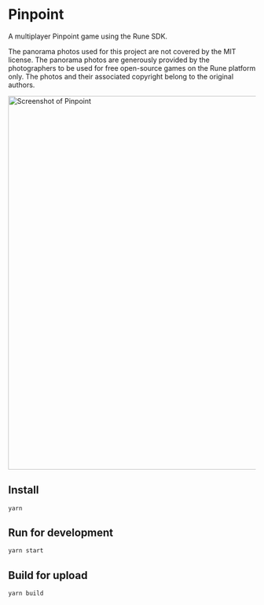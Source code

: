 # Pinpoint

A multiplayer Pinpoint game using the Rune SDK.

The panorama photos used for this project are not covered by the MIT license. The panorama photos are generously provided by the photographers to be used for free open-source games on the Rune platform only. The photos and their associated copyright belong to the original authors.

<img width="761" alt="Screenshot of Pinpoint" src="https://github.com/rune/rune-games-sdk/assets/7106681/c867663f-ed0d-4e72-a150-b0b62a6f2d41">

## Install

```sh
yarn
```

## Run for development

```sh
yarn start
```

## Build for upload

```sh
yarn build
```
